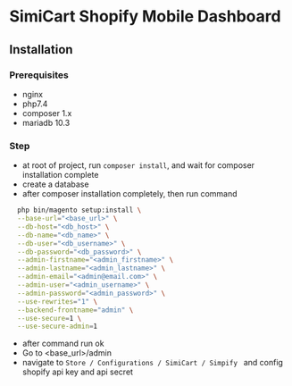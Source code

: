 # SimiCart Shopify Mobile Dashboard
## Installation
### Prerequisites
* nginx
* php7.4
* composer 1.x
* mariadb 10.3
### Step
* at root of project, run `composer install`, and wait for composer installation complete
* create a database
* after composer installation completely, then run command
```bash
  php bin/magento setup:install \
  --base-url="<base_url>" \
  --db-host="<db_host>" \
  --db-name="<db_name>" \
  --db-user="<db_username>" \
  --db-password="<db_password>" \
  --admin-firstname="<admin_firstname>" \
  --admin-lastname="<admin_lastname>" \
  --admin-email="<admin@email.com>" \
  --admin-user="<admin_username>" \
  --admin-password="<admin_password>" \
  --use-rewrites="1" \
  --backend-frontname="admin" \
  --use-secure=1 \
  --use-secure-admin=1
```
* after command run ok
* Go to <base_url>/admin
* navigate to `Store / Configurations / SimiCart / Simpify ` and config shopify api key and api secret
